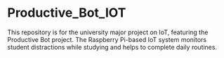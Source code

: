 # Productive_Bot_IOT
This repository is for the university major project on IoT, featuring the Productive Bot project. The Raspberry Pi-based IoT system monitors student distractions while studying and helps to complete daily routines.
